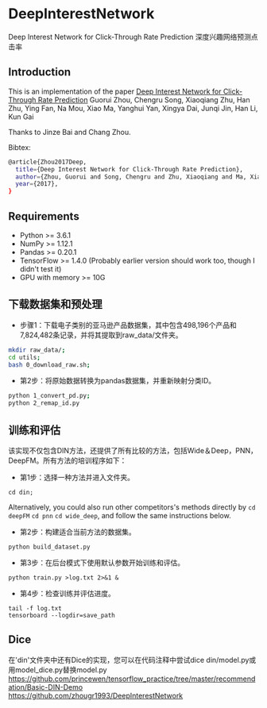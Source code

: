 # DeepInterestNetwork
Deep Interest Network for Click-Through Rate Prediction
深度兴趣网络预测点击率

## Introduction
This is an implementation of the paper [Deep Interest Network for Click-Through Rate Prediction](https://arxiv.org/abs/1706.06978) Guorui Zhou, Chengru Song, Xiaoqiang Zhu, Han Zhu, Ying Fan, Na Mou, Xiao Ma, Yanghui Yan, Xingya Dai, Junqi Jin, Han Li, Kun Gai

Thanks to Jinze Bai and Chang Zhou.

Bibtex:
```sh
@article{Zhou2017Deep,
  title={Deep Interest Network for Click-Through Rate Prediction},
  author={Zhou, Guorui and Song, Chengru and Zhu, Xiaoqiang and Ma, Xiao and Yan, Yanghui and Dai, Xingya and Zhu, Han and Jin, Junqi and Li, Han and Gai, Kun},
  year={2017},
}
```

## Requirements
* Python >= 3.6.1
* NumPy >= 1.12.1
* Pandas >= 0.20.1
* TensorFlow >= 1.4.0 (Probably earlier version should work too, though I didn't test it)
* GPU with memory >= 10G

## 下载数据集和预处理
* 步骤1：下载电子类别的亚马逊产品数据集，其中包含498,196个产品和7,824,482条记录，并将其提取到raw_data/文件夹。
```sh
mkdir raw_data/;
cd utils;
bash 0_download_raw.sh;
```
* 第2步：将原始数据转换为pandas数据集，并重新映射分类ID。
```sh
python 1_convert_pd.py;
python 2_remap_id.py
```

## 训练和评估

该实现不仅包含DIN方法，还提供了所有比较的方法，包括Wide＆Deep，PNN，DeepFM。所有方法的培训程序如下：

* 第1步：选择一种方法并进入文件夹。
```
cd din;
```
Alternatively, you could also run other competitors's methods directly by `cd deepFM` `cd pnn` `cd wide_deep`,
and follow the same instructions below.

* 第2步：构建适合当前方法的数据集。
```
python build_dataset.py
```
* 第3步：在后台模式下使用默认参数开始训练和评估。
```
python train.py >log.txt 2>&1 &
```
* 第4步：检查训练并评估进度。
```
tail -f log.txt
tensorboard --logdir=save_path
```

## Dice
在'din'文件夹中还有Dice的实现，您可以在代码注释中尝试dice din/model.py或用model_dice.py替换model.py
https://github.com/princewen/tensorflow_practice/tree/master/recommendation/Basic-DIN-Demo
https://github.com/zhougr1993/DeepInterestNetwork
